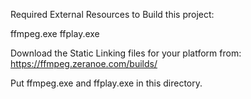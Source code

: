 Required External Resources to Build this project:

ffmpeg.exe
ffplay.exe

Download the Static Linking files for your platform from: 
https://ffmpeg.zeranoe.com/builds/

Put ffmpeg.exe and ffplay.exe in this directory.

